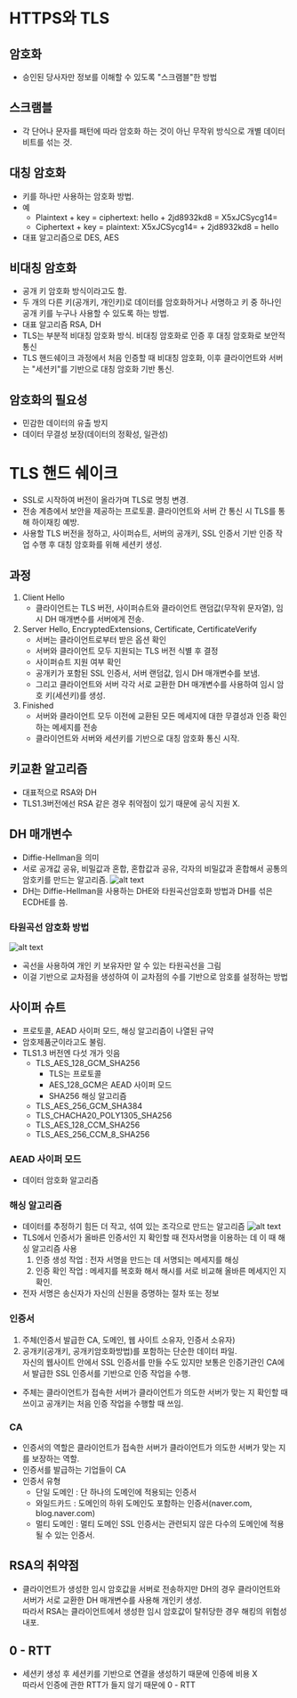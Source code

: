 # HTTPS와 TLS

## 암호화
- 승인된 당사자만 정보를 이해할 수 있도록 "스크램블"한 방법

## 스크램블
- 각 단어나 문자를 패턴에 따라 암호화 하는 것이 아닌 무작위 방식으로 개별 데이터 비트를 섞는 것.

## 대칭 암호화
- 키를 하나만 사용하는 암호화 방법.
- 예
    - Plaintext + key = ciphertext: hello + 2jd8932kd8 = X5xJCSycg14= <br>
    - Ciphertext + key = plaintext: X5xJCSycg14= + 2jd8932kd8 = hello
- 대표 알고리즘으로 DES, AES

## 비대칭 암호화
- 공개 키 암호화 방식이라고도 함.
- 두 개의 다른 키(공개키, 개인키)로 데이터를 암호화하거나 서명하고 키 중 하나인 공개 키를 누구나 사용할 수 있도록 하는 방법.
- 대표 알고리즘 RSA, DH
- TLS는 부분적 비대칭 암호화 방식. 비대칭 암호화로 인증 후 대칭 암호화로 보안적 통신
- TLS 핸드쉐이크 과정에서 처음 인증할 때 비대칭 암호화, 이후 클라이언트와 서버는 "세션키"를 기반으로 대칭 암호화 기반 통신.

## 암호화의 필요성
- 민감한 데이터의 유출 방지
- 데이터 무결성 보장(데이터의 정확성, 일관성)

# TLS 핸드 쉐이크
- SSL로 시작하여 버전이 올라가며 TLS로 명칭 변경.
- 전송 계층에서 보안을 제공하는 프로토콜. 클라이언트와 서버 간 통신 시 TLS를 통해 하이재킹 예방.
- 사용할 TLS 버전을 정하고, 사이퍼슈트, 서버의 공개키, SSL 인증서 기반 인증 작업 수행 후 대칭 암호화를 위해 세션키 생성.

## 과정
1. Client Hello
    - 클라이언트는 TLS 버전, 사이퍼슈트와 클라이언트 랜덤값(무작위 문자열), 임시 DH 매개변수를 서버에게 전송.
2. Server Hello, EncryptedExtensions, Certificate, CertificateVerify
    - 서버는 클라이언트로부터 받은 옵션 확인
    - 서버와 클라이언트 모두 지원되는 TLS 버전 식별 후 결정
    - 사이퍼슈트 지원 여부 확인
    - 공개키가 포함된 SSL 인증서, 서버 랜덤값, 임시 DH 매개변수를 보냄.
    - 그리고 클라이언트와 서버 각각 서로 교환한 DH 매개변수를 사용하여 임시 암호 키(세션키)를 생성.
3. Finished
    - 서버와 클라이언트 모두 이전에 교환된 모든 메세지에 대한 무결성과 인증 확인하는 메세지를 전송
    - 클라이언트와 서버와 세션키를 기반으로 대칭 암호화 통신 시작.

## 키교환 알고리즘
- 대표적으로 RSA와 DH
- TLS1.3버전에선 RSA 같은 경우 취약점이 있기 때문에 공식 지원 X.

## DH 매개변수
- Diffie-Hellman을 의미
- 서로 공개값 공유, 비밀값과 혼합, 혼합값과 공유, 각자의 비밀값과 혼합해서 공통의 암호키를 만드는 알고리즘.
    ![alt text](image-9.png)
- DH는 Diffie-Hellman을 사용하는 DHE와 타원곡선암호화 방법과 DH를 섞은 ECDHE를 씀.

### 타원곡선 암호화 방법
![alt text](image-10.png)
- 곡선을 사용하여 개인 키 보유자만 알 수 있는 타원곡선을 그림
- 이걸 기반으로 교차점을 생성하여 이 교차점의 수를 기반으로 암호를 설정하는 방법

## 사이퍼 슈트
- 프로토콜, AEAD 사이퍼 모드, 해싱 알고리즘이 나열된 규약
- 암호제품군이라고도 불림.
- TLS1.3 버전엔 다섯 개가 잇음
    - TLS_AES_128_GCM_SHA256
        - TLS는 프로토콜
        - AES_128_GCM은 AEAD 사이퍼 모드
        - SHA256 해싱 알고리즘
    - TLS_AES_256_GCM_SHA384
    - TLS_CHACHA20_POLY1305_SHA256
    - TLS_AES_128_CCM_SHA256
    - TLS_AES_256_CCM_8_SHA256

### AEAD 사이퍼 모드
- 데이터 암호화 알고리즘

### 해싱 알고리즘
- 데이터를 추정하기 힘든 더 작고, 섞여 있는 조각으로 만드는 알고리즘
    ![alt text](image-11.png)
- TLS에서 인증서가 올바른 인증서인 지 확인할 때 전자서명을 이용하는 데 이 때 해싱 알고리즘 사용
    1. 인증 생성 작업 : 전자 서명을 만드는 데 서명되는 메세지를 해싱
    2. 인증 확인 작업 : 메세지를 복호화 해서 해시를 서로 비교해 올바른 메세지인 지 확인.
- 전자 서명은 송신자가 자신의 신원을 증명하는 절차 또는 정보

### 인증서
1. 주체(인증서 발급한 CA, 도메인, 웹 사이트 소유자, 인증서 소유자)
2. 공개키(공개키, 공개키암호화방법)를 포함하는 단순한 데이터 파일.<br>
    자신의 웹사이트 안에서 SSL 인증서를 만들 수도 있지만 보통은 인증기관인 CA에서 발급한 SSL 인증서를 기반으로 인증 작업을 수행.
- 주체는 클라이언트가 접속한 서버가 클라이언트가 의도한 서버가 맞는 지 확인할 때 쓰이고 공개키는 처음 인증 작업을 수행할 때 쓰임.

### CA
- 인증서의 역할은 클라이언트가 접속한 서버가 클라이언트가 의도한 서버가 맞는 지를 보장하는 역할.
- 인증서를 발급하는 기업들이 CA
- 인증서 유형
    - 단일 도메인 : 단 하나의 도메인에 적용되는 인증서
    - 와일드카드 : 도메인의 하위 도메인도 포함하는 인증서(naver.com, blog.naver.com)
    - 멀티 도메인 : 멀티 도메인 SSL 인증서는 관련되지 않은 다수의 도메인에 적용될 수 있는 인증서.

## RSA의 취약점
- 클라이언트가 생성한 임시 암호값을 서버로 전송하지만 DH의 경우 클라이언트와 서버가 서로 교환한 DH 매개변수를 사용해 개인키 생성.<br>
    따라서 RSA는 클라이언트에서 생성한 임시 암호값이 탈취당한 경우 해킹의 위험성 내포.

## 0 - RTT
- 세션키 생성 후 세션키를 기반으로 연결을 생성하기 때문에 인증에 비용 X<br>
    따라서 인증에 관한 RTT가 들지 않기 때문에 0 - RTT
    